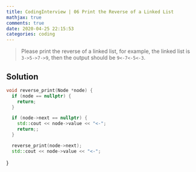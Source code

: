 ```yaml
---
title: CodingInterview | 06 Print the Reverse of a Linked List
mathjax: true
comments: true
date: 2020-04-25 22:15:53
categories: coding
---
```


> Please print the reverse of a linked list, for example, the linked list is `3->5->7->9`, then the output should be `9<-7<-5<-3`.
<!-- more -->
## Solution
```C++
void reverse_print(Node *node) {
  if (node == nullptr) {
    return;
  }

  if (node->next == nullptr) {
    std::cout << node->value << "<-";
    return;;
  }

  reverse_print(node->next);
  std::cout << node->value << "<-";
```
}
